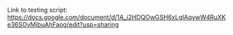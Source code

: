 Link to testing script:
https://docs.google.com/document/d/1A_i2HDQOwGSH6xLgIAqywW4RuXKe36SOyMibuAhFaog/edit?usp=sharing

